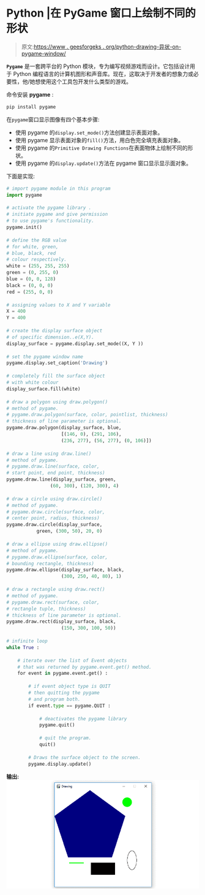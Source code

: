 # Python |在 PyGame 窗口上绘制不同的形状

> 原文:[https://www . geesforgeks . org/python-drawing-异状-on-pygame-window/](https://www.geeksforgeeks.org/python-drawing-different-shapes-on-pygame-window/)

**`Pygame`** 是一套跨平台的 Python 模块，专为编写视频游戏而设计。它包括设计用于 Python 编程语言的计算机图形和声音库。现在，这取决于开发者的想象力或必要性，他/她想使用这个工具包开发什么类型的游戏。

命令安装 **pygame** :

```py
pip install pygame

```

在`pygame`窗口显示图像有四个基本步骤:

*   使用 pygame 的`display.set_mode()`方法创建显示表面对象。
*   使用 pygame 显示表面对象的`fill()`方法，用白色完全填充表面对象。
*   使用 pygame 的`Primitive Drawing Functions`在表面物体上绘制不同的形状。
*   使用 pygame 的`display.update()`方法在 pygame 窗口显示显示面对象。

下面是实现:

```py
# import pygame module in this program
import pygame

# activate the pygame library .
# initiate pygame and give permission
# to use pygame's functionality.
pygame.init()

# define the RGB value
# for white, green,
# blue, black, red
# colour respectively.
white = (255, 255, 255)
green = (0, 255, 0)
blue = (0, 0, 128)
black = (0, 0, 0)
red = (255, 0, 0)

# assigning values to X and Y variable
X = 400
Y = 400

# create the display surface object
# of specific dimension..e(X,Y).
display_surface = pygame.display.set_mode((X, Y ))

# set the pygame window name
pygame.display.set_caption('Drawing')

# completely fill the surface object 
# with white colour 
display_surface.fill(white)

# draw a polygon using draw.polygon()
# method of pygame.
# pygame.draw.polygon(surface, color, pointlist, thickness)
# thickness of line parameter is optional.
pygame.draw.polygon(display_surface, blue,
                    [(146, 0), (291, 106),
                    (236, 277), (56, 277), (0, 106)])

# draw a line using draw.line()
# method of pygame.
# pygame.draw.line(surface, color,
# start point, end point, thickness) 
pygame.draw.line(display_surface, green,
                (60, 300), (120, 300), 4)

# draw a circle using draw.circle()
# method of pygame.
# pygame.draw.circle(surface, color,
# center point, radius, thickness) 
pygame.draw.circle(display_surface,
           green, (300, 50), 20, 0)

# draw a ellipse using draw.ellipse()
# method of pygame.
# pygame.draw.ellipse(surface, color,
# bounding rectangle, thickness) 
pygame.draw.ellipse(display_surface, black,
                    (300, 250, 40, 80), 1)

# draw a rectangle using draw.rect()
# method of pygame.
# pygame.draw.rect(surface, color,
# rectangle tuple, thickness)
# thickness of line parameter is optional.
pygame.draw.rect(display_surface, black,
                    (150, 300, 100, 50))

# infinite loop
while True :

    # iterate over the list of Event objects
    # that was returned by pygame.event.get() method.
    for event in pygame.event.get() :

        # if event object type is QUIT
        # then quitting the pygame
        # and program both.
        if event.type == pygame.QUIT :

            # deactivates the pygame library
            pygame.quit()

            # quit the program.
            quit()

        # Draws the surface object to the screen. 
        pygame.display.update() 
```

**输出:**
![Output- 1](img/6ee9403a54ed5c0bcd22cb77ecc3c484.png)